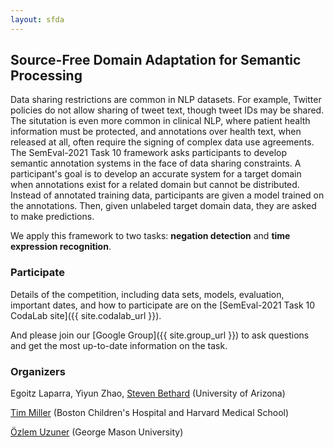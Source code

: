 ```yaml
---
layout: sfda
---
```

## Source-Free Domain Adaptation for Semantic Processing

Data sharing restrictions are common in NLP datasets.
For example, Twitter policies do not allow sharing of tweet text, though tweet IDs may be shared.
The situtation is even more common in clinical NLP, where patient health information must be protected, and annotations over health text, when released at all, often require the signing of complex data use agreements.
The SemEval-2021 Task 10 framework asks participants to develop semantic annotation systems in the face of data sharing constraints.
A participant's goal is to develop an accurate system for a target domain when annotations exist for a related domain but cannot be distributed.
Instead of annotated training data, participants are given a model trained on the annotations.
Then, given unlabeled target domain data, they are asked to make predictions.

We apply this framework to two tasks: **negation detection** and **time expression recognition**.

### Participate

Details of the competition, including data sets, models, evaluation, important dates, and how to participate are on the [SemEval-2021 Task 10 CodaLab site]({{ site.codalab_url }}).

And please join our [Google Group]({{ site.group_url }}) to ask questions and get the most up-to-date information on the task.

### Organizers
Egoitz Laparra, Yiyun Zhao, [Steven Bethard](https://bethard.faculty.arizona.edu/) (University of Arizona)

[Tim Miller](https://scholar.harvard.edu/tim-miller/home) (Boston Children's Hospital and Harvard Medical School)

[Özlem Uzuner](https://volgenau.gmu.edu/profile/view/444476) (George Mason University)
